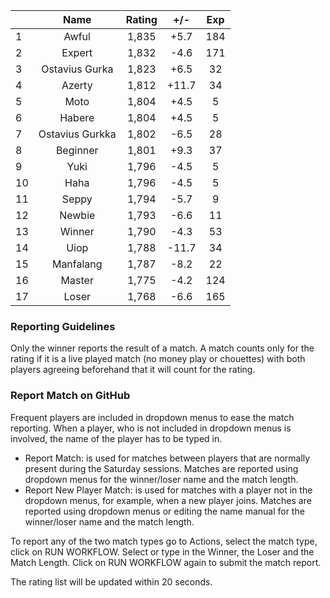 | |Name|Rating|+/-|Exp|
|-|:--:|:----:|:-:|:-:|
|1|Awful|1,835|+5.7|184|
|2|Expert|1,832|-4.6|171|
|3|Ostavius Gurka|1,823|+6.5|32|
|4|Azerty|1,812|+11.7|34|
|5|Moto|1,804|+4.5|5|
|6|Habere|1,804|+4.5|5|
|7|Ostavius Gurkka|1,802|-6.5|28|
|8|Beginner|1,801|+9.3|37|
|9|Yuki|1,796|-4.5|5|
|10|Haha|1,796|-4.5|5|
|11|Seppy|1,794|-5.7|9|
|12|Newbie|1,793|-6.6|11|
|13|Winner|1,790|-4.3|53|
|14|Uiop|1,788|-11.7|34|
|15|Manfalang|1,787|-8.2|22|
|16|Master|1,775|-4.2|124|
|17|Loser|1,768|-6.6|165|


### Reporting Guidelines

Only the winner reports the result of a match.
A match counts only for the rating if it is a live played match (no money play or chouettes)
with both players agreeing beforehand that it will count for the rating.


### Report Match on GitHub

Frequent players are included in dropdown menus to ease the match reporting.
When a player, who is not included in dropdown menus is involved, the name of the player has to be typed in.

- Report Match:  is used for matches between players that are normally present during the Saturday sessions.
  Matches are reported using dropdown menus for the winner/loser name and the match length.
- Report New Player Match:  is used for matches with a player not in the dropdown menus, for example, when a new player joins.
  Matches are reported using dropdown menus or editing the name manual for the winner/loser name and the match length.

To report any of the two match types go to Actions, select the match type, click on RUN WORKFLOW.
Select or type in the Winner, the Loser and the Match Length.
Click on RUN WORKFLOW again to submit the match report.

The rating list will be updated within 20 seconds.
